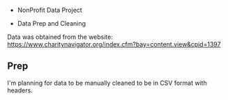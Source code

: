 * NonProfit Data Project

* Data Prep and Cleaning

Data was obtained from the website: 
https://www.charitynavigator.org/index.cfm?bay=content.view&cpid=1397

## Prep
I'm planning for data to be manually cleaned to be in CSV format with headers.

